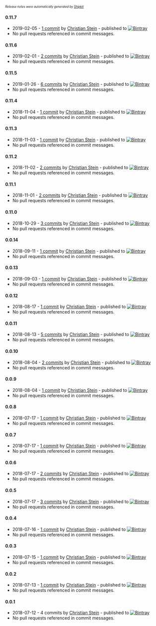 <sup><sup>*Release notes were automatically generated by [Shipkit](http://shipkit.org/)*</sup></sup>

#### 0.11.7
 - 2019-02-05 - [1 commit](https://github.com/sormuras/brahms/compare/v0.11.6...v0.11.7) by [Christian Stein](https://github.com/sormuras) - published to [![Bintray](https://img.shields.io/badge/Bintray-0.11.7-green.svg)](https://bintray.com/sormuras/maven/brahms/0.11.7)
 - No pull requests referenced in commit messages.

#### 0.11.6
 - 2019-02-01 - [2 commits](https://github.com/sormuras/brahms/compare/v0.11.5...v0.11.6) by [Christian Stein](https://github.com/sormuras) - published to [![Bintray](https://img.shields.io/badge/Bintray-0.11.6-green.svg)](https://bintray.com/sormuras/maven/brahms/0.11.6)
 - No pull requests referenced in commit messages.

#### 0.11.5
 - 2019-01-26 - [6 commits](https://github.com/sormuras/brahms/compare/v0.11.4...v0.11.5) by [Christian Stein](https://github.com/sormuras) - published to [![Bintray](https://img.shields.io/badge/Bintray-0.11.5-green.svg)](https://bintray.com/sormuras/maven/brahms/0.11.5)
 - No pull requests referenced in commit messages.

#### 0.11.4
 - 2018-11-04 - [1 commit](https://github.com/sormuras/brahms/compare/v0.11.3...v0.11.4) by [Christian Stein](https://github.com/sormuras) - published to [![Bintray](https://img.shields.io/badge/Bintray-0.11.4-green.svg)](https://bintray.com/sormuras/maven/brahms/0.11.4)
 - No pull requests referenced in commit messages.

#### 0.11.3
 - 2018-11-03 - [1 commit](https://github.com/sormuras/brahms/compare/v0.11.2...v0.11.3) by [Christian Stein](https://github.com/sormuras) - published to [![Bintray](https://img.shields.io/badge/Bintray-0.11.3-green.svg)](https://bintray.com/sormuras/maven/brahms/0.11.3)
 - No pull requests referenced in commit messages.

#### 0.11.2
 - 2018-11-02 - [2 commits](https://github.com/sormuras/brahms/compare/v0.11.1...v0.11.2) by [Christian Stein](https://github.com/sormuras) - published to [![Bintray](https://img.shields.io/badge/Bintray-0.11.2-green.svg)](https://bintray.com/sormuras/maven/brahms/0.11.2)
 - No pull requests referenced in commit messages.

#### 0.11.1
 - 2018-11-01 - [2 commits](https://github.com/sormuras/brahms/compare/v0.11.0...v0.11.1) by [Christian Stein](https://github.com/sormuras) - published to [![Bintray](https://img.shields.io/badge/Bintray-0.11.1-green.svg)](https://bintray.com/sormuras/maven/brahms/0.11.1)
 - No pull requests referenced in commit messages.

#### 0.11.0
 - 2018-10-29 - [3 commits](https://github.com/sormuras/brahms/compare/v0.0.14...v0.11.0) by [Christian Stein](https://github.com/sormuras) - published to [![Bintray](https://img.shields.io/badge/Bintray-0.11.0-green.svg)](https://bintray.com/sormuras/maven/brahms/0.11.0)
 - No pull requests referenced in commit messages.

#### 0.0.14
 - 2018-09-11 - [1 commit](https://github.com/sormuras/brahms/compare/v0.0.13...v0.0.14) by [Christian Stein](https://github.com/sormuras) - published to [![Bintray](https://img.shields.io/badge/Bintray-0.0.14-green.svg)](https://bintray.com/sormuras/maven/brahms/0.0.14)
 - No pull requests referenced in commit messages.

#### 0.0.13
 - 2018-09-03 - [1 commit](https://github.com/sormuras/brahms/compare/v0.0.12...v0.0.13) by [Christian Stein](https://github.com/sormuras) - published to [![Bintray](https://img.shields.io/badge/Bintray-0.0.13-green.svg)](https://bintray.com/sormuras/maven/brahms/0.0.13)
 - No pull requests referenced in commit messages.

#### 0.0.12
 - 2018-08-17 - [1 commit](https://github.com/sormuras/brahms/compare/v0.0.11...v0.0.12) by [Christian Stein](https://github.com/sormuras) - published to [![Bintray](https://img.shields.io/badge/Bintray-0.0.12-green.svg)](https://bintray.com/sormuras/maven/brahms/0.0.12)
 - No pull requests referenced in commit messages.

#### 0.0.11
 - 2018-08-13 - [5 commits](https://github.com/sormuras/brahms/compare/v0.0.10...v0.0.11) by [Christian Stein](https://github.com/sormuras) - published to [![Bintray](https://img.shields.io/badge/Bintray-0.0.11-green.svg)](https://bintray.com/sormuras/maven/brahms/0.0.11)
 - No pull requests referenced in commit messages.

#### 0.0.10
 - 2018-08-04 - [2 commits](https://github.com/sormuras/brahms/compare/v0.0.9...v0.0.10) by [Christian Stein](https://github.com/sormuras) - published to [![Bintray](https://img.shields.io/badge/Bintray-0.0.10-green.svg)](https://bintray.com/sormuras/maven/brahms/0.0.10)
 - No pull requests referenced in commit messages.

#### 0.0.9
 - 2018-08-04 - [1 commit](https://github.com/sormuras/brahms/compare/v0.0.8...v0.0.9) by [Christian Stein](https://github.com/sormuras) - published to [![Bintray](https://img.shields.io/badge/Bintray-0.0.9-green.svg)](https://bintray.com/sormuras/maven/brahms/0.0.9)
 - No pull requests referenced in commit messages.

#### 0.0.8
 - 2018-07-17 - [1 commit](https://github.com/sormuras/brahms/compare/v0.0.7...v0.0.8) by [Christian Stein](https://github.com/sormuras) - published to [![Bintray](https://img.shields.io/badge/Bintray-0.0.8-green.svg)](https://bintray.com/sormuras/maven/brahms/0.0.8)
 - No pull requests referenced in commit messages.

#### 0.0.7
 - 2018-07-17 - [1 commit](https://github.com/sormuras/brahms/compare/v0.0.6...v0.0.7) by [Christian Stein](https://github.com/sormuras) - published to [![Bintray](https://img.shields.io/badge/Bintray-0.0.7-green.svg)](https://bintray.com/sormuras/maven/brahms/0.0.7)
 - No pull requests referenced in commit messages.

#### 0.0.6
 - 2018-07-17 - [2 commits](https://github.com/sormuras/brahms/compare/v0.0.5...v0.0.6) by [Christian Stein](https://github.com/sormuras) - published to [![Bintray](https://img.shields.io/badge/Bintray-0.0.6-green.svg)](https://bintray.com/sormuras/maven/brahms/0.0.6)
 - No pull requests referenced in commit messages.

#### 0.0.5
 - 2018-07-17 - [3 commits](https://github.com/sormuras/brahms/compare/v0.0.4...v0.0.5) by [Christian Stein](https://github.com/sormuras) - published to [![Bintray](https://img.shields.io/badge/Bintray-0.0.5-green.svg)](https://bintray.com/sormuras/maven/brahms/0.0.5)
 - No pull requests referenced in commit messages.

#### 0.0.4
 - 2018-07-16 - [1 commit](https://github.com/sormuras/brahms/compare/v0.0.3...v0.0.4) by [Christian Stein](https://github.com/sormuras) - published to [![Bintray](https://img.shields.io/badge/Bintray-0.0.4-green.svg)](https://bintray.com/sormuras/maven/brahms/0.0.4)
 - No pull requests referenced in commit messages.

#### 0.0.3
 - 2018-07-15 - [1 commit](https://github.com/sormuras/brahms/compare/v0.0.2...v0.0.3) by [Christian Stein](https://github.com/sormuras) - published to [![Bintray](https://img.shields.io/badge/Bintray-0.0.3-green.svg)](https://bintray.com/sormuras/maven/brahms/0.0.3)
 - No pull requests referenced in commit messages.

#### 0.0.2
 - 2018-07-13 - [1 commit](https://github.com/sormuras/brahms/compare/v0.0.1...v0.0.2) by [Christian Stein](https://github.com/sormuras) - published to [![Bintray](https://img.shields.io/badge/Bintray-0.0.2-green.svg)](https://bintray.com/sormuras/maven/brahms/0.0.2)
 - No pull requests referenced in commit messages.

#### 0.0.1
 - 2018-07-12 - 4 commits by [Christian Stein](https://github.com/sormuras) - published to [![Bintray](https://img.shields.io/badge/Bintray-0.0.1-green.svg)](https://bintray.com/sormuras/maven/brahms/0.0.1)
 - No pull requests referenced in commit messages.

